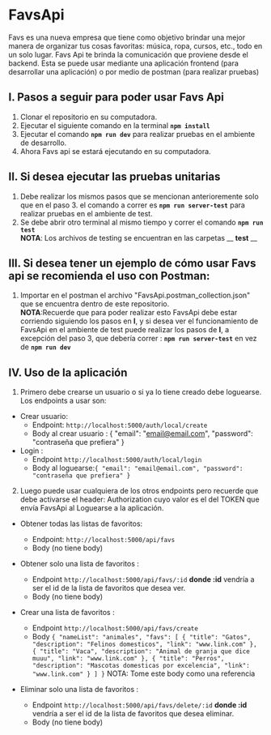 # FavsApi

Favs es una nueva empresa que tiene como objetivo brindar una mejor manera de organizar tus cosas favoritas: música, ropa, cursos, etc., todo en un solo lugar.
Favs Api te brinda la comunicación que proviene desde el backend. Esta se puede usar mediante una aplicación frontend (para desarrollar una aplicación) o por medio de postman (para realizar pruebas)
## I. Pasos a seguir para poder usar Favs Api
1. Clonar el repositorio en su computadora.
2. Ejecutar el siguiente comando en la terminal **```npm install```**
3. Ejecutar el comando **```npm run dev```** para realizar pruebas en el ambiente de desarrollo.
4. Ahora Favs api se estará ejecutando en su computadora.
## II. Si desea ejecutar las pruebas unitarias
1. Debe realizar los mismos pasos que se mencionan anterioremente solo que en el paso 3. el comando a correr es **```npm run server-test```** para realizar pruebas en el ambiente de test.
2. Se debe abrir otro terminal al mismo tiempo y correr el comando **```npm run test```**                                         
**NOTA**: Los archivos de testing se encuentran en las carpetas __ __test__ __
## III. Si desea tener un ejemplo de cómo usar Favs api se recomienda el uso con Postman:                    
1.  Importar en el postman el archivo "FavsApi.postman_collection.json" que se encuentra dentro de este repositorio.                                                 
**NOTA**:Recuerde que para poder realizar esto FavsApi debe estar corriendo siguiendo los pasos en **I**, y si desea ver el funcionamiento de FavsApi en el ambiente de test puede realizar los pasos de **I**, a excepción del paso 3, que debería correr : **```npm run server-test```** en vez de  **```npm run dev```**
## IV. Uso de la aplicación
1. Primero debe crearse un usuario o si ya lo tiene creado debe loguearse. Los endpoints a usar son:
* Crear usuario: 
  * Endpoint: ``` http://localhost:5000/auth/local/create ```
  * Body al crear usuario : {
    "email": "email@email.com",
    "password": "contraseña que prefiera"
}
* Login :
  * Endpoint ``` http://localhost:5000/auth/local/login ```
  * Body al loguearse:``` {
    "email": "email@email.com",
    "password": "contraseña que prefiera"
} ```
2. Luego puede usar cualquiera de los otros endpoints pero recuerde que debe activarse el header: Authorization cuyo valor es el del TOKEN que envía FavsApi al Loguearse a la aplicación. 
* Obtener todas las listas de favoritos: 
  * Endpoint: ``` http://localhost:5000/api/favs ```
  * Body (no tiene body)
* Obtener solo una lista de favoritos :
  * Endpoint ``` http://localhost:5000/api/favs/:id ``` **donde :id** vendría a ser el id de la lista de favoritos que desea ver.
  * Body (no tiene body)

* Crear una lista de favoritos :
  * Endpoint ``` http://localhost:5000/api/favs/create ``` 
  * Body ``` {
    "nameList": "animales",
    "favs": [
        {
            "title": "Gatos",
            "description": "Felinos domesticos",
            "link": "www.link.com"
        },
         {
            "title": "Vaca",
            "description": "Animal de granja que dice muuu",
            "link": "www.link.com"
        },
         {
            "title": "Perros",
            "description": "Mascotas domesticas por excelencia",
            "link": "www.link.com"
        }
    ]
} ``` NOTA: Tome este body como una referencia

* Eliminar solo una lista de favoritos :
  * Endpoint ``` http://localhost:5000/api/favs/delete/:id ``` **donde :id** vendría a ser el id de la lista de favoritos que desea eliminar.
  * Body (no tiene body)

